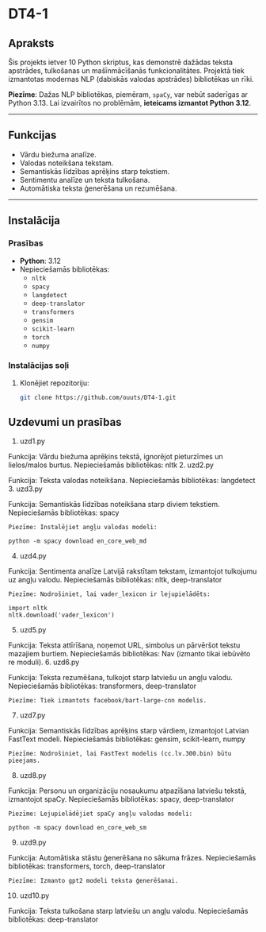 # DT4-1

## Apraksts
Šis projekts ietver 10 Python skriptus, kas demonstrē dažādas teksta apstrādes, tulkošanas un mašīnmācīšanās funkcionalitātes. Projektā tiek izmantotas modernas NLP (dabiskās valodas apstrādes) bibliotēkas un rīki.

**Piezīme**: Dažas NLP bibliotēkas, piemēram, `spaCy`, var nebūt saderīgas ar Python 3.13. Lai izvairītos no problēmām, **ieteicams izmantot Python 3.12**.

---

## Funkcijas
- Vārdu biežuma analīze.
- Valodas noteikšana tekstam.
- Semantiskās līdzības aprēķins starp tekstiem.
- Sentimentu analīze un teksta tulkošana.
- Automātiska teksta ģenerēšana un rezumēšana.

---

## Instalācija

### Prasības
- **Python**: 3.12
- Nepieciešamās bibliotēkas:
  - `nltk`
  - `spacy`
  - `langdetect`
  - `deep-translator`
  - `transformers`
  - `gensim`
  - `scikit-learn`
  - `torch`
  - `numpy`

### Instalācijas soļi
1. Klonējiet repozitoriju:
   ```bash
   git clone https://github.com/ouuts/DT4-1.git
## Uzdevumi un prasības
1. uzd1.py

Funkcija: Vārdu biežuma aprēķins tekstā, ignorējot pieturzīmes un lielos/malos burtus.
Nepieciešamās bibliotēkas: nltk
2. uzd2.py

Funkcija: Teksta valodas noteikšana.
Nepieciešamās bibliotēkas: langdetect
3. uzd3.py

Funkcija: Semantiskās līdzības noteikšana starp diviem tekstiem.
Nepieciešamās bibliotēkas: spacy

    Piezīme: Instalējiet angļu valodas modeli:

    python -m spacy download en_core_web_md

4. uzd4.py

Funkcija: Sentimenta analīze Latvijā rakstītam tekstam, izmantojot tulkojumu uz angļu valodu.
Nepieciešamās bibliotēkas: nltk, deep-translator

    Piezīme: Nodrošiniet, lai vader_lexicon ir lejupielādēts:

    import nltk
    nltk.download('vader_lexicon')

5. uzd5.py

Funkcija: Teksta attīrīšana, noņemot URL, simbolus un pārvēršot tekstu mazajiem burtiem.
Nepieciešamās bibliotēkas: Nav (izmanto tikai iebūvēto re moduli).
6. uzd6.py

Funkcija: Teksta rezumēšana, tulkojot starp latviešu un angļu valodu.
Nepieciešamās bibliotēkas: transformers, deep-translator

    Piezīme: Tiek izmantots facebook/bart-large-cnn modelis.

7. uzd7.py

Funkcija: Semantiskās līdzības aprēķins starp vārdiem, izmantojot Latvian FastText modeli.
Nepieciešamās bibliotēkas: gensim, scikit-learn, numpy

    Piezīme: Nodrošiniet, lai FastText modelis (cc.lv.300.bin) būtu pieejams.

8. uzd8.py

Funkcija: Personu un organizāciju nosaukumu atpazīšana latviešu tekstā, izmantojot spaCy.
Nepieciešamās bibliotēkas: spacy, deep-translator

    Piezīme: Lejupielādējiet spaCy angļu valodas modeli:

    python -m spacy download en_core_web_sm

9. uzd9.py

Funkcija: Automātiska stāstu ģenerēšana no sākuma frāzes.
Nepieciešamās bibliotēkas: transformers, torch, deep-translator

    Piezīme: Izmanto gpt2 modeli teksta ģenerēšanai.

10. uzd10.py

Funkcija: Teksta tulkošana starp latviešu un angļu valodu.
Nepieciešamās bibliotēkas: deep-translator
